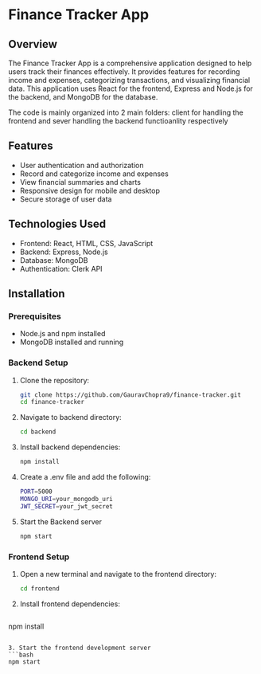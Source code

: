 # Finance Tracker App

## Overview
The Finance Tracker App is a comprehensive application designed to help users track their finances effectively. It provides features for recording income and expenses, categorizing transactions, and visualizing financial data. This application uses React for the frontend, Express and Node.js for the backend, and MongoDB for the database.

The code is mainly organized into 2 main folders: client for handling the frontend and sever handling the backend functioanlity respectively

## Features

- User authentication and authorization
- Record and categorize income and expenses
- View financial summaries and charts
- Responsive design for mobile and desktop
- Secure storage of user data

## Technologies Used
- Frontend: React, HTML, CSS, JavaScript
- Backend: Express, Node.js
- Database: MongoDB
- Authentication: Clerk API

## Installation
### Prerequisites

- Node.js and npm installed
- MongoDB installed and running

### Backend Setup

1. Clone the repository:
   ```bash
   git clone https://github.com/GauravChopra9/finance-tracker.git
   cd finance-tracker
   ```

2. Navigate to backend directory:
   ```bash
   cd backend
   ```

3. Install backend dependencies:
   ```bash
   npm install
   ```

4. Create a .env file and add the following:
   ```bash
   PORT=5000
   MONGO_URI=your_mongodb_uri
   JWT_SECRET=your_jwt_secret
   ```
5. Start the Backend server
   ```bash
   npm start
   ```

### Frontend Setup

1. Open a new terminal and navigate to the frontend directory:
   ```bash
   cd frontend
   ```
2. Install frontend dependencies:
   ```bash
  npm install
   ```

3. Start the frontend development server
  ```bash
  npm start
   ```
   


